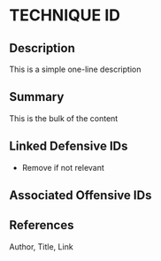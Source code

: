 # TECHNIQUE ID

## Description
This is a simple one-line description

## Summary
This is the bulk of the content

## Linked Defensive IDs
- Remove if not relevant

## Associated Offensive IDs

## References
Author, Title, Link
